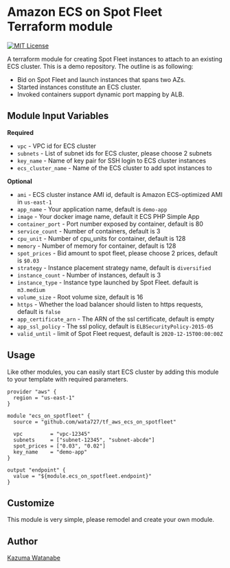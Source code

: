 # Amazon ECS on Spot Fleet Terraform module

[![MIT License](http://img.shields.io/badge/license-MIT-blue.svg?style=flat)](LICENSE)

A terraform module for creating Spot Fleet instances to attach to an existing ECS cluster. This is a demo repository.
The outline is as following:

* Bid on Spot Fleet and launch instances that spans two AZs.
* Started instances constitute an ECS cluster.
* Invoked containers support dynamic port mapping by ALB.

## Module Input Variables

**Required**

* `vpc` - VPC id for ECS cluster
* `subnets` - List of subnet ids for ECS cluster, please choose 2 subnets
* `key_name` - Name of key pair for SSH login to ECS cluster instances
* `ecs_cluster_name` - Name of the ECS cluster to add spot instances to

**Optional**

* `ami` - ECS cluster instance AMI id, default is Amazon ECS-optimized AMI in `us-east-1`
* `app_name` - Your application name, default is `demo-app`
* `image` - Your docker image name, default it ECS PHP Simple App
* `container_port` - Port number exposed by container, default is 80
* `service_count` - Number of containers, default is 3
* `cpu_unit` - Number of cpu_units for container, default is 128
* `memory` - Number of memory for container, default is 128
* `spot_prices` - Bid amount to spot fleet, please choose 2 prices, default is `$0.03`
* `strategy` - Instance placement strategy name, default is `diversified`
* `instance_count` - Number of instances, default is 3
* `instance_type` - Instance type launched by Spot Fleet. default is `m3.medium`
* `volume_size` - Root volume size, default is 16
* `https` - Whether the load balancer should listen to https requests, default is `false`
* `app_certificate_arn` - The ARN of the ssl certificate, default is empty
* `app_ssl_policy` - The ssl policy, default is `ELBSecurityPolicy-2015-05`
* `valid_until` - limit of Spot Fleet request, default is `2020-12-15T00:00:00Z`

## Usage

Like other modules, you can easily start ECS cluster by adding this module to your template with required parameters.

```hcl
provider "aws" {
  region = "us-east-1"
}

module "ecs_on_spotfleet" {
  source = "github.com/wata727/tf_aws_ecs_on_spotfleet"

  vpc         = "vpc-12345"
  subnets     = ["subnet-12345", "subnet-abcde"]
  spot_prices = ["0.03", "0.02"]
  key_name    = "demo-app"
}

output "endpoint" {
  value = "${module.ecs_on_spotfleet.endpoint}"
}
```

## Customize

This module is very simple, please remodel and create your own module.

## Author

[Kazuma Watanabe](https://github.com/wata727)
